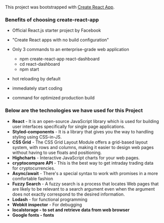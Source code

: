 This project was bootstrapped with [Create React App](https://github.com/facebook/create-react-app).

### Benefits of choosing create-react-app
* Official React.js starter project by Facebook
* "Create React apps with no build configuration"
* Only 3 commands to an enterprise-grade web application
  
    - npm create-react-app react-dashboard
    - cd react-dashboard
    - npm start

* hot reloading by default
* immediately start coding
* command for optimized production build

### Below are the technologies we have used for this Project<br>

* <b>React</b> - It is an open-source JavaScript library which is used for building user interfaces specifically for single page applications.
* <b>Styled-components</b> - It is a library that gives you the way to handling styling using CSS-in-JS.
* <b>CSS Grid</b> - The CSS Grid Layout Module offers a grid-based layout system, with rows and columns, making it easier to design web pages without having to use floats and positioning.
* <b>Highcharts</b> - Interactive JavaScript charts for your web pages.
* <b>cryptocompare API</b> - This is the best way to get intraday trading data for cryptocurrencies.
* <b>Async/await</b> - There's a special syntax to work with promises in a more comfortable fashion
* <b>Fuzzy Search</b> - A fuzzy search is a process that locates Web pages that are likely to be relevant to a search argument even when the argument does not exactly correspond to the desired information.
* <b>Lodash</b> - for functional programming
* <b>Webkit inspector</b> -  For debugging
* <b>localstorage - to set and retrieve data from web browser
* <b>Google fonts</b> - fonts 